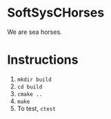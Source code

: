# SoftSysCHorses
We are sea horses.

# Instructions

1. `mkdir build`
2. `cd build`
3. `cmake ..`
4. `make`
5. To test, `ctest`
